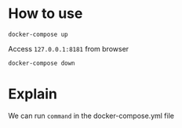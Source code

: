 # How to use

```
docker-compose up
```

Access `127.0.0.1:8181` from browser

```
docker-compose down
```

# Explain
We can run `command` in the docker-compose.yml file

